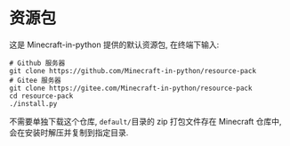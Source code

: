 # 资源包
这是 Minecraft-in-python 提供的默认资源包, 在终端下输入:
```shell
# Github 服务器
git clone https://github.com/Minecraft-in-python/resource-pack
# Gitee 服务器
git clone https://gitee.com/Minecraft-in-python/resource-pack
cd resource-pack
./install.py
```
不需要单独下载这个仓库, `default/`目录的 zip 打包文件存在 Minecraft 仓库中, 会在安装时解压并复制到指定目录.
